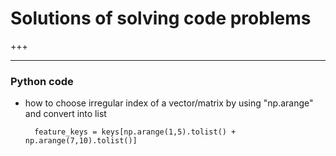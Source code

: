 # Solutions of solving code problems 
+++

---

### Python code
* how to choose irregular index of a vector/matrix by using "np.arange" and convert into list

        feature_keys = keys[np.arange(1,5).tolist() + np.arange(7,10).tolist()]
